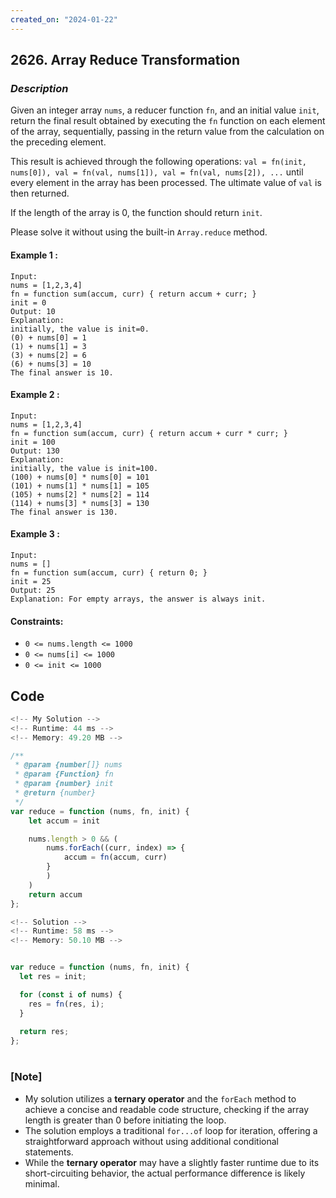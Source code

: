 ```yaml
---
created_on: "2024-01-22"
---
```


## 2626. Array Reduce Transformation


### _Description_

Given an integer array `nums`, a reducer function `fn`, and an initial value `init`, return the final result obtained by executing the `fn` function on each element of the array, sequentially, passing in the return value from the calculation on the preceding element.

This result is achieved through the following operations: `val = fn(init, nums[0]), val = fn(val, nums[1]), val = fn(val, nums[2]), ...` until every element in the array has been processed. The ultimate value of `val` is then returned.

If the length of the array is 0, the function should return `init`.

Please solve it without using the built-in `Array.reduce` method.




#### Example 1 :
```
Input: 
nums = [1,2,3,4]
fn = function sum(accum, curr) { return accum + curr; }
init = 0
Output: 10
Explanation:
initially, the value is init=0.
(0) + nums[0] = 1
(1) + nums[1] = 3
(3) + nums[2] = 6
(6) + nums[3] = 10
The final answer is 10.
```

#### Example 2 :
```
Input: 
nums = [1,2,3,4]
fn = function sum(accum, curr) { return accum + curr * curr; }
init = 100
Output: 130
Explanation:
initially, the value is init=100.
(100) + nums[0] * nums[0] = 101
(101) + nums[1] * nums[1] = 105
(105) + nums[2] * nums[2] = 114
(114) + nums[3] * nums[3] = 130
The final answer is 130.
```

#### Example 3 :
```
Input: 
nums = []
fn = function sum(accum, curr) { return 0; }
init = 25
Output: 25
Explanation: For empty arrays, the answer is always init.
```

#### Constraints:

- `0 <= nums.length <= 1000`
- `0 <= nums[i] <= 1000`
- `0 <= init <= 1000`


## Code

```JavaScript
<!-- My Solution -->
<!-- Runtime: 44 ms -->
<!-- Memory: 49.20 MB -->

/**
 * @param {number[]} nums
 * @param {Function} fn
 * @param {number} init
 * @return {number}
 */
var reduce = function (nums, fn, init) {
    let accum = init

    nums.length > 0 && (
        nums.forEach((curr, index) => {
            accum = fn(accum, curr)
        }
        )
    )
    return accum
};


```

```JavaScript
<!-- Solution -->
<!-- Runtime: 58 ms -->
<!-- Memory: 50.10 MB -->


var reduce = function (nums, fn, init) {
  let res = init;

  for (const i of nums) {
    res = fn(res, i);
  }
  
  return res;
};

```


#

### [Note]
- My solution utilizes a **ternary operator** and the `forEach` method to achieve a concise and readable code structure, checking if the array length is greater than 0 before initiating the loop.
- The solution employs a traditional `for...of` loop for iteration, offering a straightforward approach without using additional conditional statements.
- While the **ternary operator** may have a slightly faster runtime due to its short-circuiting behavior, the actual performance difference is likely minimal.
